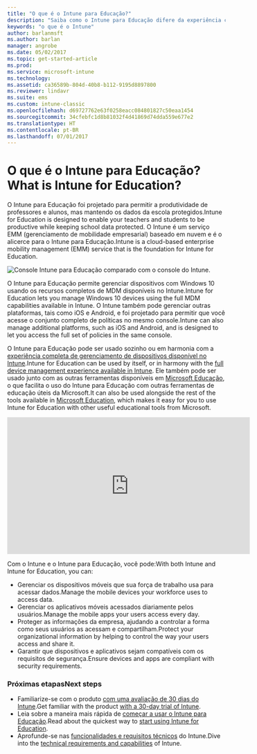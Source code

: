 ```yaml
---
title: "O que é o Intune para Educação?"
description: "Saiba como o Intune para Educação difere da experiência completa de gerenciamento do Intune."
keywords: "o que é o Intune"
author: barlanmsft
ms.author: barlan
manager: angrobe
ms.date: 05/02/2017
ms.topic: get-started-article
ms.prod: 
ms.service: microsoft-intune
ms.technology: 
ms.assetid: ca36589b-804d-40b8-b112-9195d8897800
ms.reviewer: lindavr
ms.suite: ems
ms.custom: intune-classic
ms.openlocfilehash: d69727762e63f0258eacc084801827c50eaa1454
ms.sourcegitcommit: 34cfebfc1d8b81032f4d41869d74dda559e677e2
ms.translationtype: HT
ms.contentlocale: pt-BR
ms.lasthandoff: 07/01/2017
---
```

# <span data-ttu-id="2e702-104">O que é o Intune para Educação?</span><span class="sxs-lookup"><span data-stu-id="2e702-104">What is Intune for Education?</span></span>
<a id="what-is-intune-for-education" class="xliff"></a>

<span data-ttu-id="2e702-105">O Intune para Educação foi projetado para permitir a produtividade de professores e alunos, mas mantendo os dados da escola protegidos.</span><span class="sxs-lookup"><span data-stu-id="2e702-105">Intune for Education is designed to enable your teachers and students to be productive while keeping school data protected.</span></span> <span data-ttu-id="2e702-106">O Intune é um serviço EMM (gerenciamento de mobilidade empresarial) baseado em nuvem e é o alicerce para o Intune para Educação.</span><span class="sxs-lookup"><span data-stu-id="2e702-106">Intune is a cloud-based enterprise mobility management (EMM) service that is the foundation for Intune for Education.</span></span>

![Console Intune para Educação comparado com o console do Intune.](./media/intune-azure-vs-intuneEDU.png)

<span data-ttu-id="2e702-108">O Intune para Educação permite gerenciar dispositivos com Windows 10 usando os recursos completos de MDM disponíveis no Intune.</span><span class="sxs-lookup"><span data-stu-id="2e702-108">Intune for Education lets you manage Windows 10 devices using the full MDM capabilities available in Intune.</span></span> <span data-ttu-id="2e702-109">O Intune também pode gerenciar outras plataformas, tais como iOS e Android, e foi projetado para permitir que você acesse o conjunto completo de políticas no mesmo console.</span><span class="sxs-lookup"><span data-stu-id="2e702-109">Intune can also manage additional platforms, such as iOS and Android, and is designed to let you access the full set of policies in the same console.</span></span>

<span data-ttu-id="2e702-110">O Intune para Educação pode ser usado sozinho ou em harmonia com a [experiência completa de gerenciamento de dispositivos disponível no Intune](introduction-intune.md).</span><span class="sxs-lookup"><span data-stu-id="2e702-110">Intune for Education can be used by itself, or in harmony with the [full device management experience available in Intune](introduction-intune.md).</span></span> <span data-ttu-id="2e702-111">Ele também pode ser usado junto com as outras ferramentas disponíveis em [Microsoft Educação](https://microsoft.com/education), o que facilita o uso do Intune para Educação com outras ferramentas de educação úteis da Microsoft.</span><span class="sxs-lookup"><span data-stu-id="2e702-111">It can also be used alongside the rest of the tools available in [Microsoft Education](https://microsoft.com/education), which makes it easy for you to use Intune for Education with other useful educational tools from Microsoft.</span></span>

<iframe width="560" height="315" src="https://www.youtube.com/embed/ukrnCwcLvV8" frameborder="0" allowfullscreen></iframe>

<span data-ttu-id="2e702-112">Com o Intune e o Intune para Educação, você pode:</span><span class="sxs-lookup"><span data-stu-id="2e702-112">With both Intune and Intune for Education, you can:</span></span>
* <span data-ttu-id="2e702-113">Gerenciar os dispositivos móveis que sua força de trabalho usa para acessar dados.</span><span class="sxs-lookup"><span data-stu-id="2e702-113">Manage the mobile devices your workforce uses to access data.</span></span>
* <span data-ttu-id="2e702-114">Gerenciar os aplicativos móveis acessados diariamente pelos usuários.</span><span class="sxs-lookup"><span data-stu-id="2e702-114">Manage the mobile apps your users access every day.</span></span>
* <span data-ttu-id="2e702-115">Proteger as informações da empresa, ajudando a controlar a forma como seus usuários as acessam e compartilham.</span><span class="sxs-lookup"><span data-stu-id="2e702-115">Protect your organizational information by helping to control the way your users access and share it.</span></span>
* <span data-ttu-id="2e702-116">Garantir que dispositivos e aplicativos sejam compatíveis com os requisitos de segurança.</span><span class="sxs-lookup"><span data-stu-id="2e702-116">Ensure devices and apps are compliant with security requirements.</span></span>

### <span data-ttu-id="2e702-117">Próximas etapas</span><span class="sxs-lookup"><span data-stu-id="2e702-117">Next steps</span></span>
<a id="next-steps" class="xliff"></a>
* <span data-ttu-id="2e702-118">Familiarize-se com o produto [com uma avaliação de 30 dias do Intune](/intune-classic/understand-explore/sign-up-for-30-day-trial-microsoft-intune).</span><span class="sxs-lookup"><span data-stu-id="2e702-118">Get familiar with the product [with a 30-day trial of Intune](/intune-classic/understand-explore/sign-up-for-30-day-trial-microsoft-intune).</span></span>
* <span data-ttu-id="2e702-119">Leia sobre a maneira mais rápida de [começar a usar o Intune para Educação](/intune-education/what-is-express-configuration).</span><span class="sxs-lookup"><span data-stu-id="2e702-119">Read about the quickest way to [start using Intune for Education](/intune-education/what-is-express-configuration).</span></span>
* <span data-ttu-id="2e702-120">Aprofunde-se nas [funcionalidades e requisitos técnicos](/intune/supported-devices-browsers) do Intune.</span><span class="sxs-lookup"><span data-stu-id="2e702-120">Dive into the [technical requirements and capabilities](/intune/supported-devices-browsers) of Intune.</span></span>

